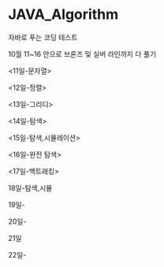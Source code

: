 # JAVA_Algorithm

자바로 푸는 코딩 테스트

10월 11~16 안으로 브론즈 및 실버 라인까지 다 풀기

<11일-문자열>

<12일-정렬>

<13일-그리디>

<14일-탐색>

<15일-탐색,시뮬레이션>

<16일-완전 탐색>

<17일-백트래킹>

18일-탐색,시뮬

19일-

20일-

21일

22일-

